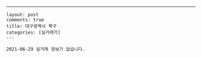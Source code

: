 ---
    layout: post
    comments: true
    title: 대구광역시 북구
    categories: [실거래가]
    ---

    2021-06-29 실거래 정보가 없습니다.

    